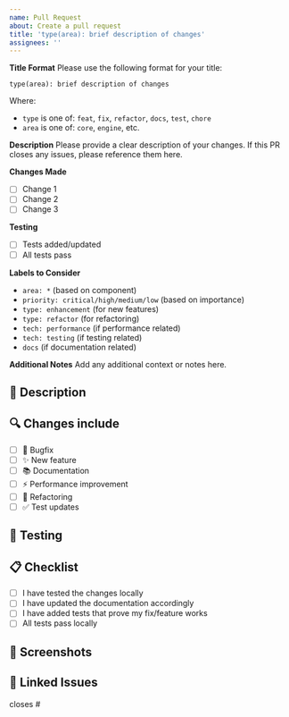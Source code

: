```yaml
---
name: Pull Request
about: Create a pull request
title: 'type(area): brief description of changes'
assignees: ''
---
```


**Title Format**
Please use the following format for your title:
```
type(area): brief description of changes
```
Where:
- `type` is one of: `feat`, `fix`, `refactor`, `docs`, `test`, `chore`
- `area` is one of: `core`, `engine`, etc.

**Description**
Please provide a clear description of your changes. If this PR closes any issues, please reference them here.

**Changes Made**
- [ ] Change 1
- [ ] Change 2
- [ ] Change 3

**Testing**
- [ ] Tests added/updated
- [ ] All tests pass

**Labels to Consider**
- `area: *` (based on component)
- `priority: critical/high/medium/low` (based on importance)
- `type: enhancement` (for new features)
- `type: refactor` (for refactoring)
- `tech: performance` (if performance related)
- `tech: testing` (if testing related)
- `docs` (if documentation related)

**Additional Notes**
Add any additional context or notes here.

## 📝 Description
<!-- Brief description of the changes -->

## 🔍 Changes include
<!-- Mark the relevant items with 'x' -->
- [ ] 🐛 Bugfix
- [ ] ✨ New feature
- [ ] 📚 Documentation
- [ ] ⚡ Performance improvement
- [ ] 🔨 Refactoring
- [ ] ✅ Test updates

## 🧪 Testing
<!-- How have you tested these changes? -->

## 📋 Checklist
- [ ] I have tested the changes locally
- [ ] I have updated the documentation accordingly
- [ ] I have added tests that prove my fix/feature works
- [ ] All tests pass locally

## 📸 Screenshots
<!-- If applicable, add screenshots to help explain your changes -->

## 🔗 Linked Issues
<!-- Link any related issues using #issue_number -->

closes #